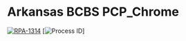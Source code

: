 # Arkansas BCBS PCP_Chrome

[![RPA-1314](https://cdn.digital.ai/cdn/ff/4KQz2gaA_f-OVpGYTxhBu0ztAdI5cKginm4WCRUOBoo/1600108089/public/styles/maxwidth_300/public/pt_logos/jira.png?itok=aG9kgx7o)](https://jira.ssnc.global/browse/RPA-1314)
[![Process ID](https://upload.wikimedia.org/wikipedia/commons/thumb/b/b3/Connecticut_Highway_196.svg?sanitize=true)]